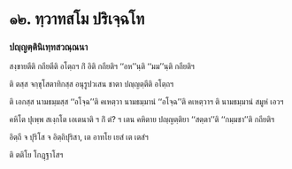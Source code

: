 <h1>๑๒. ทฺวาทสโม ปริเจฺฉโท</h1>
<h3>ปญฺญตฺตินิเทฺทสวณฺณนา</h3>
<p>สงฺขายตีติ   กถียตีติ อโตฺถฯ  กิํ อิติ กถียติฯ ‘‘อห’’นฺติ ‘‘มม’’นฺติ กถียติฯ</p>


<p>ติ ตสฺส จกฺขุโสตาทิกสฺส อนุรูปวเสน ชาตา ปญฺญตฺตีติ อโตฺถฯ</p>


<p>ติ เอกสฺส นามธมฺมสฺส ‘‘อโจฺฉ’’ติ  คเหตฺวา  นามธมฺมานํ ‘‘อโจฺฉ’’ติ  คเหตฺวาฯ ติ นามธมฺมานํ สมูหํ เอวฯ</p>


<p>คหิโต ปุเพฺพ สเงฺกโต เอเตนาติ ฯ กิํ ตํ? ฯ เตน คหิตาย ปญฺญตฺติยา  ‘‘สตฺตา’’ติ ‘‘กมฺมชา’’ติ กถียติฯ</p>


<p>อิตฺถี  จ ปุริโส จ อิตฺถิปุริสา, เต อาทโย เยสํ เต  เตสํฯ</p>


<p> ติ ตติโย โกฎฺฐาโสฯ</p>

</p>

</p>

</p>





